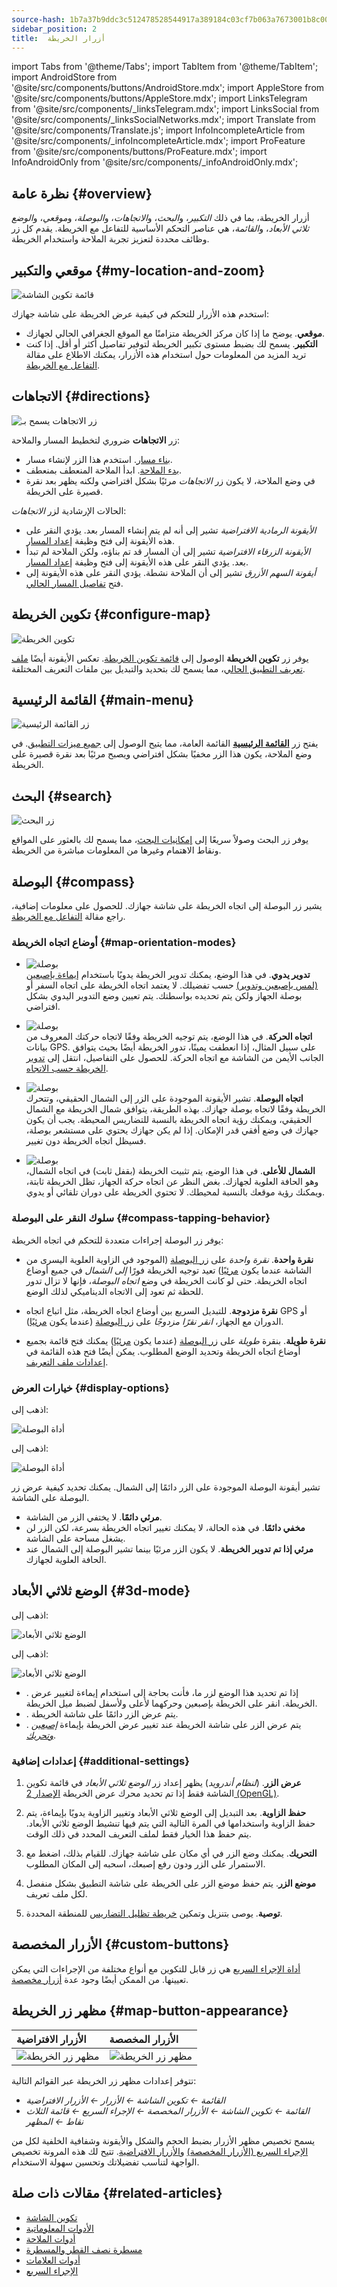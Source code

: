 ```yaml
---
source-hash: 1b7a37b9ddc3c512478528544917a389184c03cf7b063a7673001b8c00840fca
sidebar_position: 2
title:  أزرار الخريطة
---
```

import Tabs from '@theme/Tabs';
import TabItem from '@theme/TabItem';
import AndroidStore from '@site/src/components/buttons/AndroidStore.mdx';
import AppleStore from '@site/src/components/buttons/AppleStore.mdx';
import LinksTelegram from '@site/src/components/_linksTelegram.mdx';
import LinksSocial from '@site/src/components/_linksSocialNetworks.mdx';
import Translate from '@site/src/components/Translate.js';
import InfoIncompleteArticle from '@site/src/components/_infoIncompleteArticle.mdx';
import ProFeature from '@site/src/components/buttons/ProFeature.mdx';
import InfoAndroidOnly from '@site/src/components/_infoAndroidOnly.mdx';



## نظرة عامة {#overview}

أزرار الخريطة، بما في ذلك *التكبير*، و*البحث*، و*الاتجاهات*، و*البوصلة*، و*موقعي*، و*الوضع ثلاثي الأبعاد*، و*القائمة*، هي عناصر التحكم الأساسية للتفاعل مع الخريطة. يقدم كل زر وظائف محددة لتعزيز تجربة الملاحة واستخدام الخريطة.


## موقعي والتكبير {#my-location-and-zoom}

![قائمة تكوين الشاشة](@site/static/img/widgets/location_zoom_buttons.png)

استخدم هذه الأزرار للتحكم في كيفية عرض الخريطة على شاشة جهازك:

- **موقعي**. يوضح ما إذا كان مركز الخريطة متزامنًا مع الموقع الجغرافي الحالي لجهازك.
- **التكبير**. يسمح لك بضبط مستوى تكبير الخريطة لتوفير تفاصيل أكثر أو أقل.
إذا كنت تريد المزيد من المعلومات حول استخدام هذه الأزرار، يمكنك الاطلاع على مقالة [التفاعل مع الخريطة](../map/interact-with-map.md#my-location-and-zoom).


## الاتجاهات {#directions}

![زر الاتجاهات يسمح بـ](@site/static/img/widgets/directions_button_allows.png)

زر **الاتجاهات** ضروري لتخطيط المسار والملاحة:

- [بناء مسار](../navigation/index.md). استخدم هذا الزر لإنشاء مسار.
- [بدء الملاحة](../navigation/index.md). ابدأ الملاحة المنعطف بمنعطف.
- في وضع الملاحة، لا يكون زر *الاتجاهات* مرئيًا بشكل افتراضي ولكنه يظهر بعد نقرة قصيرة على الخريطة.

الحالات الإرشادية لزر *الاتجاهات*:

- *الأيقونة الرمادية الافتراضية* تشير إلى أنه لم يتم إنشاء المسار بعد. يؤدي النقر على هذه الأيقونة إلى فتح وظيفة [إعداد المسار](../navigation/setup/route-navigation.md).
- *الأيقونة الزرقاء الافتراضية* تشير إلى أن المسار قد تم بناؤه، ولكن الملاحة لم تبدأ بعد. يؤدي النقر على هذه الأيقونة إلى فتح وظيفة [إعداد المسار](../navigation/setup/route-navigation.md#start--stop-navigation).
- *أيقونة السهم الأزرق* تشير إلى أن الملاحة نشطة. يؤدي النقر على هذه الأيقونة إلى فتح [تفاصيل المسار الحالي](../navigation/setup/route-details.md).


## تكوين الخريطة {#configure-map}

![تكوين الخريطة](@site/static/img/widgets/configure_map.png)

يوفر زر **تكوين الخريطة** الوصول إلى [قائمة تكوين الخريطة](../map/configure-map-menu.md). تعكس الأيقونة أيضًا [ملف تعريف التطبيق الحالي](../personal/profiles.md)، مما يسمح لك بتحديد والتبديل بين ملفات التعريف المختلفة.


## القائمة الرئيسية {#main-menu}

![زر القائمة الرئيسية](@site/static/img/widgets/main_menu_button.png)

يفتح زر [**القائمة الرئيسية**](../start-with/main-menu.md) القائمة العامة، مما يتيح الوصول إلى [جميع ميزات التطبيق](../start-with/main-menu.md). في وضع الملاحة، يكون هذا الزر مخفيًا بشكل افتراضي ويصبح مرئيًا بعد نقرة قصيرة على الخريطة.


## البحث {#search}

![زر البحث](@site/static/img/widgets/search_button.png)

يوفر زر البحث وصولاً سريعًا إلى [إمكانيات البحث](../search/index.md)، مما يسمح لك بالعثور على المواقع ونقاط الاهتمام وغيرها من المعلومات مباشرة من الخريطة.


## البوصلة {#compass}

يشير زر البوصلة إلى اتجاه الخريطة على شاشة جهازك. للحصول على معلومات إضافية، راجع مقالة [التفاعل مع الخريطة](../map/interact-with-map.md#map-orientation-modes).


### أوضاع اتجاه الخريطة {#map-orientation-modes}

- ![بوصلة](@site/static/img/widgets/map_butt_manually_ios.png)  
**تدوير يدوي**. في هذا الوضع، يمكنك تدوير الخريطة يدويًا باستخدام [إيماءة بإصبعين (لمس بإصبعين وتدوير)](../map/interact-with-map.md#gestures) حسب تفضيلك. لا يعتمد اتجاه الخريطة على اتجاه السفر أو بوصلة الجهاز ولكن يتم تحديده بواسطتك. يتم تعيين وضع التدوير اليدوي بشكل افتراضي.

- ![بوصلة](@site/static/img/widgets/map_butt_movem_dir_ios.png)  
**اتجاه الحركة**. في هذا الوضع، يتم توجيه الخريطة وفقًا لاتجاه حركتك المعروف من بيانات GPS. على سبيل المثال، إذا انعطفت يمينًا، تدور الخريطة أيضًا بحيث يتوافق الجانب الأيمن من الشاشة مع اتجاه الحركة. للحصول على التفاصيل، انتقل إلى [تدوير الخريطة حسب الاتجاه](../map/interact-with-map.md#rotate-map-by-bearing).

- ![بوصلة](@site/static/img/widgets/map_butt_compas_dir_ios.png)  
**اتجاه البوصلة**. تشير الأيقونة الموجودة على الزر إلى الشمال الحقيقي، وتتحرك الخريطة وفقًا لاتجاه بوصلة جهازك. بهذه الطريقة، يتوافق شمال الخريطة مع الشمال الحقيقي، ويمكنك رؤية اتجاه الخريطة بالنسبة للتضاريس المحيطة. يجب أن يكون جهازك في وضع أفقي قدر الإمكان. إذا لم يكن جهازك يحتوي على مستشعر بوصلة، فسيظل اتجاه الخريطة دون تغيير.

- ![بوصلة](@site/static/img/widgets/map_butt_north_up_ios.png)  
**الشمال للأعلى**. في هذا الوضع، يتم تثبيت الخريطة (بقفل ثابت) في اتجاه الشمال، وهو الحافة العلوية لجهازك. بغض النظر عن اتجاه حركة الجهاز، تظل الخريطة ثابتة، ويمكنك رؤية موقعك بالنسبة لمحيطك. لا تحتوي الخريطة على دوران تلقائي أو يدوي.

### سلوك النقر على البوصلة {#compass-tapping-behavior}

يوفر زر البوصلة إجراءات متعددة للتحكم في اتجاه الخريطة:

- **نقرة واحدة**. *نقرة واحدة* على [زر البوصلة](../widgets/map-buttons.md#compass) (الموجود في الزاوية العلوية اليسرى من الشاشة عندما يكون [مرئيًا](../widgets/map-buttons.md#display-options)) تعيد توجيه الخريطة فورًا *إلى الشمال* في جميع أوضاع اتجاه الخريطة. حتى لو كانت الخريطة في وضع *اتجاه البوصلة*، فإنها لا تزال تدور للحظة ثم تعود إلى الاتجاه الديناميكي لذلك الوضع.

- **نقرة مزدوجة**. للتبديل السريع بين أوضاع اتجاه الخريطة، مثل اتباع اتجاه GPS أو الدوران مع الجهاز، *انقر نقرًا مزدوجًا* على [زر البوصلة](../widgets/map-buttons.md#compass) (عندما يكون [مرئيًا](../widgets/map-buttons.md#display-options)).

- **نقرة طويلة**. بنقرة *طويلة* على [زر البوصلة](../widgets/map-buttons.md#compass) (عندما يكون [مرئيًا](../widgets/map-buttons.md#display-options)) يمكنك فتح قائمة بجميع أوضاع اتجاه الخريطة وتحديد الوضع المطلوب. يمكن أيضًا فتح هذه القائمة في [إعدادات ملف التعريف](../personal/profiles.md#appearance).


### خيارات العرض {#display-options}

<Tabs groupId="operating-systems" queryString="current-os">

<TabItem value="android" label="Android">  

اذهب إلى: *<Translate android="true" ids="shared_string_menu,map_widget_config,shared_string_buttons,default_buttons,map_widget_compass"/>*

![أداة البوصلة](@site/static/img/widgets/map_butt_compass_widg_andr.png)

</TabItem>

<TabItem value="ios" label="iOS">  

اذهب إلى: *<Translate ios="true" ids="shared_string_menu,layer_map_appearance,shared_string_buttons,default_buttons,map_widget_compass"/>*

![أداة البوصلة](@site/static/img/widgets/map_butt_compass_widg_ios.png)

</TabItem>

</Tabs>

تشير أيقونة البوصلة الموجودة على الزر دائمًا إلى الشمال. يمكنك تحديد كيفية عرض زر البوصلة على الشاشة.

- **مرئي دائمًا**. لا يختفي الزر من الشاشة.
- **مخفي دائمًا**. في هذه الحالة، لا يمكنك تغيير اتجاه الخريطة بسرعة، لكن الزر لن يشغل مساحة على الشاشة.
- **مرئي إذا تم تدوير الخريطة**. لا يكون الزر مرئيًا بينما تشير البوصلة إلى الشمال عند الحافة العلوية لجهازك.  


## الوضع ثلاثي الأبعاد {#3d-mode}

<Tabs groupId="operating-systems" queryString="current-os">

<TabItem value="android" label="Android">  

اذهب إلى: *<Translate android="true" ids="shared_string_menu,map_widget_config,shared_string_buttons,default_buttons,map_3d_mode_action"/>*  

![الوضع ثلاثي الأبعاد](@site/static/img/widgets/map_butt_3D_mode_andr.png)

</TabItem>

<TabItem value="ios" label="iOS">  

اذهب إلى: *<Translate android="true" ids="shared_string_menu,map_widget_config,shared_string_buttons,default_buttons,map_3d_mode_action"/>*  

![الوضع ثلاثي الأبعاد](@site/static/img/widgets/map_butt_3D_mode_ios.png)

</TabItem>

</Tabs>  

- *<Translate android="true" ids="shared_string_hidden"/>*. إذا تم تحديد هذا الوضع لزر ما، فأنت بحاجة إلى استخدام إيماءة لتغيير عرض الخريطة. انقر على الخريطة بإصبعين وحركهما لأعلى ولأسفل لضبط ميل الخريطة.  
- *<Translate android="true" ids="shared_string_visible"/>*. يتم عرض الزر دائمًا على شاشة الخريطة.
- *<Translate android="true" ids="visible_in_3d_mode"/>*. يتم عرض الزر على شاشة الخريطة عند تغيير عرض الخريطة بإيماءة [*إصبعين وتحريك*](../map/interact-with-map.md#gestures).  

### إعدادات إضافية {#additional-settings}

1. **عرض الزر**. (*لنظام أندرويد*) يظهر إعداد زر *الوضع ثلاثي الأبعاد* في قائمة تكوين الشاشة فقط إذا تم تحديد محرك عرض الخريطة [الإصدار 2 (OpenGL)](../personal/global-settings.md#map-rendering-engine).

2. **حفظ الزاوية**. بعد التبديل إلى الوضع ثلاثي الأبعاد وتغيير الزاوية يدويًا بإيماءة، يتم حفظ الزاوية واستخدامها في المرة التالية التي يتم فيها تنشيط الوضع ثلاثي الأبعاد. يتم حفظ هذا الخيار فقط لملف التعريف المحدد في ذلك الوقت.

3. **التحريك**. يمكنك وضع الزر في أي مكان على شاشة جهازك. للقيام بذلك، اضغط مع الاستمرار على الزر ودون رفع إصبعك، اسحبه إلى المكان المطلوب.

4. **موضع الزر**. يتم حفظ موضع الزر على الخريطة على شاشة التطبيق بشكل منفصل لكل ملف تعريف.

5. **توصية**. يوصى بتنزيل وتمكين [خريطة تظليل التضاريس](../plugins/topography.md#hillshade-slope-and-altitude-layers) للمنطقة المحددة.


## الأزرار المخصصة {#custom-buttons}

[أداة الإجراء السريع](./quick-action.md) هي زر قابل للتكوين مع أنواع مختلفة من الإجراءات التي يمكن تعيينها. من الممكن أيضًا وجود عدة [أزرار مخصصة](./quick-action.md#custom-buttons).


## مظهر زر الخريطة {#map-button-appearance}

<InfoAndroidOnly/>

| الأزرار الافتراضية | الأزرار المخصصة |
| :--- | :--- |
| ![مظهر زر الخريطة](@site/static/img/widgets/map_butt_appearance_default_andr.png) | ![مظهر زر الخريطة](@site/static/img/widgets/map_butt_appearance_custom_andr.png) |

تتوفر إعدادات مظهر زر الخريطة عبر القوائم التالية:

- *القائمة ← تكوين الشاشة ← الأزرار ← الأزرار الافتراضية*
- *القائمة ← تكوين الشاشة ← الأزرار المخصصة ← الإجراء السريع ← قائمة الثلاث نقاط ← المظهر*

يسمح تخصيص مظهر الأزرار بضبط الحجم والشكل والأيقونة وشفافية الخلفية لكل من [الإجراء السريع (الأزرار المخصصة)](../widgets/quick-action.md#button-appearance) و[الأزرار الافتراضية](../widgets/configure-screen.md#button-appearance). تتيح لك هذه المرونة تخصيص الواجهة لتناسب تفضيلاتك وتحسين سهولة الاستخدام.


## مقالات ذات صلة {#related-articles}

- [تكوين الشاشة](./configure-screen.md)
- [الأدوات المعلوماتية](./info-widgets.md)
- [أدوات الملاحة](./nav-widgets.md)
- [مسطرة نصف القطر والمسطرة](./radius-ruler.md)
- [أدوات العلامات](./markers.md)
- [الإجراء السريع](./quick-action.md)